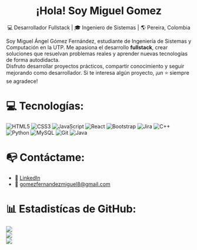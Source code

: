 
<h1 align="center"> ¡Hola! Soy Miguel Gomez</h1>
<p align="center">💻 Desarrollador Fullstack | 🎓 Ingeniero de Sistemas | 🌎 Pereira, Colombia </p>

<!--Introduccion -->
Soy Miguel Ángel Gómez Fernández, estudiante de Ingeniería de Sistemas y Computación en la UTP. Me apasiona el desarrollo **fullstack**, crear soluciones que resuelvan problemas reales y aprender nuevas tecnologías de forma autodidacta.  
Disfruto desarrollar proyectos prácticos, compartir conocimiento y seguir mejorando como desarrollador. Si te interesa algún proyecto, ¡un ⭐ siempre se agradece!


<!--Tecnologias -->
# 💻 Tecnologías:
![HTML5](https://img.shields.io/badge/html5-%23E34F26.svg?style=for-the-badge&logo=html5&logoColor=white) ![CSS3](https://img.shields.io/badge/css3-%231572B6.svg?style=for-the-badge&logo=css3&logoColor=white)  ![JavaScript](https://img.shields.io/badge/javascript-%23323330.svg?style=for-the-badge&logo=javascript&logoColor=%23F7DF1E) ![React](https://img.shields.io/badge/react-%2320232a.svg?style=for-the-badge&logo=react&logoColor=%2361DAFB) ![Bootstrap](https://img.shields.io/badge/bootstrap-%23563D7C.svg?style=for-the-badge&logo=bootstrap&logoColor=white) ![Jira](https://img.shields.io/badge/jira-%230A0FFF.svg?style=for-the-badge&logo=jira&logoColor=white) ![C++](https://img.shields.io/badge/c++-%2300599C.svg?style=for-the-badge&logo=c%2B%2B&logoColor=white) ![Python](https://img.shields.io/badge/python-3670A0?style=for-the-badge&logo=python&logoColor=ffdd54) ![MySQL](https://img.shields.io/badge/mysql-4479A1.svg?style=for-the-badge&logo=mysql&logoColor=white) ![Git](https://img.shields.io/badge/git-%23F05033.svg?style=for-the-badge&logo=git&logoColor=white) ![Java](https://img.shields.io/badge/java-%23ED8B00.svg?style=for-the-badge&logo=java&logoColor=white)

<!--Contactame -->
# 📭 Contáctame:
- 💼 [LinkedIn]()
- 📧 gomezfernandezmiguel8@gmail.com

<!--Estadisticas de GitHub -->
# 📊 Estadistícas de GitHub:
![](https://github-readme-stats.vercel.app/api?username=miguelgomez920&theme=dark&hide_border=false&include_all_commits=false&count_private=false)<br/>
![](https://github-readme-streak-stats.herokuapp.com/?user=miguelgomez920&theme=dark&hide_border=false)<br/>
![](https://github-readme-stats.vercel.app/api/top-langs/?username=miguelgomez920&theme=dark&hide_border=false&include_all_commits=false&count_private=false&layout=compact)



